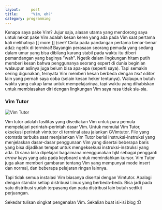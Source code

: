 ```yaml
---
layout:		post
title:		"Vim, eh?"
category: programming
---
```


Kenapa saya pake Vim? Jujur saja, alasan utama yang mendorong saya untuk nekat pake Vim adalah kesan keren yang ada pada Vim saat pertama kali melihatnya [[ more ]] (see? Cinta pada pandangan pertama benar-benar ada): ngetik di terminal! Bayangin perasaan seorang pemuda yang sedang dalam umur yang bisa dibilang kurang stabil pada waktu itu diberi pemandangan yang baginya "wah". Ngetik dalam lingkungan hitam putih memberi kesan bahwa penggunanya seorang expert di dunia beginian walaupun aslinya juga belum bisa apa-apa (seperti saya). Tapi semakin sering digunakan, ternyata Vim memberi kesan berbeda dengan _text editor_ lain yang pernah saya coba (selain kesan heker tentunya). Walaupun butuh waktu yang cukup lama untuk mempelajarinya, tapi waktu yang dihabiskan untuk membiasakan diri dengan lingkungan Vim saya rasa tidak sia-sia.

### Vim Tutor
![Vim Tutor](https://lh4.googleusercontent.com/-YcFqEqhmmvc/UxdoCDs35CI/AAAAAAAAAl8/U3O6Prr0r5w/w377-h432-no/2014-03-06_12%253A41%253A43+AM.png "Vim Tutor")

Vim tutor adalah fasilitas yang disediakan Vim untuk para pemula mempelajari perintah-perintah dasar Vim. Untuk memulai Vim Tutor, eksekusi perintah vimtutor di terminal atau jalankan GVimtutor. File yang otomatis terbuka saat menjalankan Vim Tutor berisi instruksi-instruksi yang menjelaskan dasar-dasar penggunaan Vim yang disertai beberapa baris yang bisa dijadikan tempat untuk mengeksekusi instruksi-instruksi yang ada. Di sana bisa dipelajari bagaimana menggunakan hjkl sebagai pengganti _arrow keys_ yang ada pada keyboard untuk memindahkan kursor. Vim Tutor juga akan memberi gambaran tentang Vim yang mempunyai mode insert dan normal, dan beberapa pelajaran ringan lainnya.

Tapi tidak semua instalasi Vim biasanya disertai dengan Vimtutor. Apalagi dengan standar setiap distribusi Linux yang berbeda-beda. Bisa jadi pada satu distribusi sudah terpasang dan pada distribusi lain butuh sedikit perjuangan.

Sekedar tulisan singkat pengenalan Vim. Sekalian buat isi-isi blog :D
